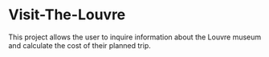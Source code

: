 # Visit-The-Louvre
This project allows the user to inquire information about the Louvre museum and calculate the cost of their planned trip.
